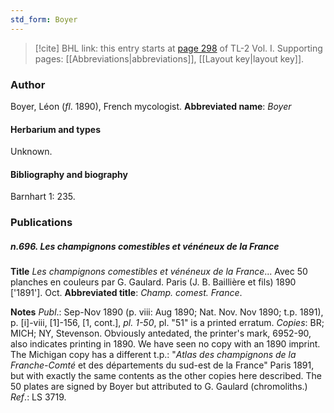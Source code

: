 ```yaml
---
std_form: Boyer
---
```


> [!cite] BHL link: this entry starts at [page 298](https://www.biodiversitylibrary.org/page/33120429) of TL-2 Vol. I.
> Supporting pages: [[Abbreviations|abbreviations]], [[Layout key|layout key]].

### Author

Boyer, Léon (*fl*. 1890), French mycologist. 
**Abbreviated name**: *Boyer*

#### Herbarium and types

Unknown.

#### Bibliography and biography

Barnhart 1: 235.

### Publications

##### n.696. Les champignons comestibles et vénéneux de la France

**Title**
*Les champignons comestibles et vénéneux de la France*... Avec 50 planches en couleurs par G. Gaulard. Paris (J. B. Baillière et fils) 1890 \['1891'\]. Oct.
**Abbreviated title**: *Champ. comest. France*.

**Notes**
*Publ*.: Sep-Nov 1890 (p. viii: Aug 1890; Nat. Nov. Nov 1890; t.p. 1891), p. \[i\]-viii, \[1\]-156, \[1, cont.\], *pl. 1-50*, pl. "51" is a printed erratum. *Copies*: BR; MICH; NY, Stevenson.
Obviously antedated, the printer's mark, 6952-90, also indicates printing in 1890. We have seen no copy with an 1890 imprint.
The Michigan copy has a different t.p.: "*Atlas des champignons de la Franche-Comté* et des départements du sud-est de la France" Paris 1891, but with exactly the same contents as the other copies here described.
The 50 plates are signed by Boyer but attributed to G. Gaulard (chromoliths.)
*Ref*.: LS 3719.

